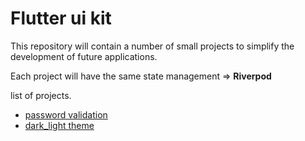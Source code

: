 # Flutter ui kit

This repository will contain a number of small projects to simplify the development of future applications.

Each project will have the same state management => **Riverpod**

list of projects.

* [password validation](password_validation/README.md)
* [dark_light theme](dark_light_mode/README.md)

